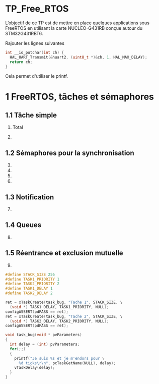 # TP_Free_RTOS

L’objectif de ce TP est de mettre en place quelques applications sous FreeRTOS
en utilisant la carte NUCLEO-G431RB conçue autour du STM32G431RBT6.

Rajouter les lignes suivantes
```C
int __io_putchar(int ch) {
  HAL_UART_Transmit(&huart2, (uint8_t *)&ch, 1, HAL_MAX_DELAY);
  return ch;
}
```
Cela permet d'utiliser le printf.

# 1 FreeRTOS, tâches et sémaphores
## 1.1 Tâche simple
1) Total

2)

## 1.2 Sémaphores pour la synchronisation
3)
4)
5)
6)
## 1.3 Notification
7)
## 1.4 Queues
8)
## 1.5 Réentrance et exclusion mutuelle
9)
```C
#define STACK_SIZE 256
#define TASK1_PRIORITY 1
#define TASK2_PRIORITY 2
#define TASK1_DELAY 1
#define TASK2_DELAY 2
```
```C
ret = xTaskCreate(task_bug, "Tache 1", STACK_SIZE, \
  (void *) TASK1_DELAY, TASK1_PRIORITY, NULL);
configASSERT(pdPASS == ret);
ret = xTaskCreate(task_bug, "Tache 2", STACK_SIZE, \
  (void *) TASK2_DELAY, TASK2_PRIORITY, NULL);
configASSERT(pdPASS == ret);
```
```c
void task_bug(void * pvParameters)
{
  int delay = (int) pvParameters;
  for(;;)
  {
    printf("Je suis %s et je m'endors pour \
      %d ticks\r\n", pcTaskGetName(NULL), delay);
    vTaskDelay(delay);
  }
}
```










